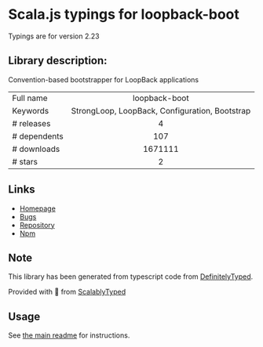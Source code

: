 
# Scala.js typings for loopback-boot

Typings are for version 2.23

## Library description:
Convention-based bootstrapper for LoopBack applications

|                    |                 |
| ------------------ | :-------------: |
| Full name          | loopback-boot |
| Keywords           | StrongLoop, LoopBack, Configuration, Bootstrap |
| # releases         | 4 |
| # dependents       | 107 |
| # downloads        | 1671111 |
| # stars            | 2 |

## Links
- [Homepage](https://github.com/strongloop/loopback-boot#readme)
- [Bugs](https://github.com/strongloop/loopback-boot/issues)
- [Repository](https://github.com/strongloop/loopback-boot)
- [Npm](https://www.npmjs.com/package/loopback-boot)
    


## Note
This library has been generated from typescript code from [DefinitelyTyped](https://definitelytyped.org).

Provided with :purple_heart: from [ScalablyTyped](https://github.com/oyvindberg/ScalablyTyped)

## Usage
See [the main readme](../../readme.md) for instructions.


